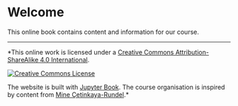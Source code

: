 # Welcome

This online book contains content and information for our course.

---

*This online work is licensed under a <a rel="license" href="https://creativecommons.org/licenses/by-sa/4.0/">Creative Commons Attribution-ShareAlike 4.0 International</a>. 

<a rel="license" href="https://creativecommons.org/licenses/by-sa/4.0/"><img src="https://licensebuttons.net/l/by-sa/4.0/88x31.png" alt="Creative Commons License" style="border-width:0"/></a><br />


The website is built with [Jupyter Book](https://jupyterbook.org/intro.html). The course organisation is inspired by content from [Mine Çetinkaya-Rundel](https://mine-cr.com/).*
